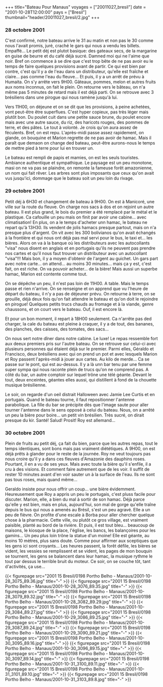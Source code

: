 +++
title="Bateau Pour Manaus"
voyages = ["20011027_bresil"]
date = "2001-10-28T12:00:00"
pays = ["Bresil"]
thumbnail="header/20011027_bresil/2.jpg"
+++
### 28 octobre 2001

C'est confirmé, notre bateau arrive le 31 au matin et non pas le 30 comme nous 
l'avait promis, juré, craché le gars qui nous a vendu les billets. Empaffé... 
Le petit déj est plutot basique: des gateaux secs, de la margarine en guise 
de beurre et du café déjà sucré. Damned moi qui ne l'aime que noir. Bref on 
commence à se dire que c'est trop bête de ne pas avoir eu le temps de faire 
quelques provisions avant de partir. Ce qui est bien par contre, c'est qu'il 
y a de l'eau dans un distributeur, qu'elle est fraîche et claire... pas comme 
l'eau du fleuve... Et puis, il y a un arrêt de prévu à Humaita. On s'y arrête 
vers 9H00. Gâteaux, pommes, melon et autres fruits aux noms inconnus, on fait 
le plein. On retourne vers le bâteau, on n'a même pas 5 minutes de retard mais 
il est déjà parti. On se retrouve avec 3 brésiliens dans une pirogue qui nous 
ramène jusqu'à lui.

Vers 11H00, on déjeune et on se dit que les provisions, à peine achetées, vont 
peut-être être superflues. C'est hyper copieux, pas très léger mais plutôt bon. 
Du poulet cuit dans une petite sauce brune, du poulet encore mais avec une autre 
sauce, du riz, des haricots rouges, des pommes de terre, et des pâtes. Le tout 
à volonté. Je crois qu'on aura assez de féculents. Bref, on est repu. L'après-midi 
passe assez rapidement, on glande, on bouquine et Marion regrette de ne pas 
avoir de hamac. Mais il paraît que demaon on change ded bateau, peut-être aurons-nous 
le temps de mettre pied à terre pour lui en trouver un. 

Le bateau est rempli de papis et mamies, on est les seuls touristes. Ambiance 
authentique et sympathique. Le paysage est un peu monotone, masi on ne va pas 
se plaindre, on remonte la fameuse forêt amazonienne, un nom qui fait rêver. 
Les arbres sont plus imposants que ceux qu'on avait vus jusqu'ici, dommage que 
le bateau soit un peu loin du rivage.

### 29 octobre 2001

Petit déj à 6H30 et changement de bateau à 9H00. On est à Manicoré, une ville 
sur la route du fleuve. On charge nos sacs à dos et on rejoint un autre bateau. 
Il est plus grand, le bois du premier a été remplacé par le métal et le plastique. 
Ca cafouille un peu mais on finit par avoir une cabine... avec climatisation! 
En plus, on a le temps d'acheter unn hamac, le bateau ne repart qu'à 13H30. 
Ils vendent de jolis hamacs presque partout, mais on n'a presque plus d'argent. 
On vit avec les 300 bolivianos qu'on avait échangés à la frontière et qui nous 
ont déjà pas mal servi pour le bus, le taxi et... les bières. Alors on va à 
la banque où les distributeurs avec les autocollants "visa" nous disent en anglais 
et en portugais qu'ils ne peuvent pas prendre nos cartes et qu'il nous faut 
trouver un distributeur avec un autocollant "visa"!!! Mais bon, il y a moyen 
d'obtenir de l'argent au guichet. Un gars part avec notre carte... on attend... 
au moins 30 minutes... mais ça y est, c'est fait, on est riche. On va pouvoir 
acheter... de la bière! Mais aussi un superbe hamac, Marion est contente comme 
tout.

On se dépêche un peu, il n'est pas loin de 11H00. A table. Mais le temps passe 
et rien n'arrive. On se renseigne et on apprend que vu l'heure de départ du 
bateau, il n'y a pas de déjeuner prévu. On retourne à terre, on se grouille, 
déjà deux fois qu'on fait attendre le bateau et qu'on doit le rejoindre en pirogue! 
Quelques petits trucs chauds au fromage et à la viande, genre chaussons, et 
on court vers le bateau. Ouf, il est encore là.

Et pour un bon moment, il repart à 18H00 seulement. Ca n'arrête pas ded charger, 
la cale du bateau est pleine à craquer, il y a de tout, des bananes, des planches, 
des caisses, des tomates, des sacs...

On nous sert notre dîner dans notre cabine. Le luxe! Le repas ressemble fort 
aux deeux premiers pris sur l'autre bateau. On se retrouve sur celui-ci avec 
plusieurs personnes qui étaient déjà sur le premier. Parmi elles, Géraldo et 
Francisco, deux brésiliens avec qui on prend un pot et avec lesquels Marion 
et Roy passent l'après-midi à jouer aux cartes. Au kilo de merde... Ca se passe 
sur le pont, qui est au-dessus. Il y a là unn bar tenu par une femme super sympa 
qui nous raconte plein de trucs qu'on ne comprend pas. A côté du bar, un autre 
comptoir sur lequel trône une télé géante. Devant le tout, deux enceintes, géantes 
elles aussi, qui distillent à fond de la chouette musique brésilienne.

Le soir, on regarde d'un oeil distrait Halloween avec Jamie Lee Curtis et en 
portugais. Quand le bateau tourne, il faut repositionner l'antenne parabolique. 
La fille du bar se précipite dès que l'image saute pour aller tourner l'antenne 
dans le sens opposé à celui du bateau. Nous, on a arrêté un peu la bière pour 
boire... un petit vin brésilien. Très sucré, on dirait presque du kir. Santé! 
Salud! Prosit! Roy est allemand...

### 30 octobre 2001

Plein de fruits au petit déj, ça fait du bien, parce que les autres repas, 
tout le temps identiques, sont bons mais pas vraiment diététiques. A 9H00, on 
est déjà prêts à glander pour le reste de la journée. Roy ne veut toujours pas 
nous croire qu'il y a dans ces fleuves d'Amazonie des dauphins roses. Pourtant, 
il en a vu de ses yeux. Mais avec toute la bière qu'il s'enfile, il a cru à 
des visions. Et comment faire autrement que de les voir. Il suffit de rester 
10 minutes avant d'en voir sauter un à la surface de l'eau. Ils ne sont pas 
tous roses, mais quand même... 

Geraldo insiste pour nous offrir un coup... une bière évidemment. Heureusement 
que Roy a appris un peu le portugais, c'est pluss facile pour discuter. Marion, 
elle, a bien du mal à sortir de son hamac. Déjà parce qu'elle y est bien, mais 
en plus, aujourd'hui, son mal de gorge qu'elle traîne depuis le bus qui nous 
a amenés au Brésil, s'est un peu agravé. Elle a un peu de fièvre. On profite 
d'une escale à Borba pour aller chercher quelque chose à la pharmacie. Cette 
ville, ou plutôt ce gros village, est vraiment paisible, planté au bord de la 
rivière. Et puis, il est tout bleu... beaucoup de maisons, le kiosque de la 
place, l'église, les bancs, les balançoires pour les gamins... Un peu plus loin 
trône la statue d'un moine! Elle est géante, au moins 10 mètres, plus sans doute. 
Comme pour affirmer aux sceptiques que les gens ici sont croyants... Les heures 
passent, la forêt défile, les bières se vident, les vessies se remplissent et 
se vident, les pages de mon bouquin se tournent, les gens se balancent dans 
leur hamac, la musique rythme le tout par dessus le terrible bruit du moteur. 
Ce soir, on se couche tôt, tant d'activités, ça use... 


{{< figurepage src="2001 15 Bresil/0198 Portho Belho - Manaus/2001-10-28_3075_89.36.jpg" title="-"  >}}
{{< figurepage src="2001 15 Bresil/0198 Portho Belho - Manaus/2001-10-28_3076_89.35.jpg" title="-"  >}}
{{< figurepage src="2001 15 Bresil/0198 Portho Belho - Manaus/2001-10-28_3079_89.32.jpg" title="-"  >}}
{{< figurepage src="2001 15 Bresil/0198 Portho Belho - Manaus/2001-10-28_3082_89.29.jpg" title="-"  >}}
{{< figurepage src="2001 15 Bresil/0198 Portho Belho - Manaus/2001-10-29_3084_89.27.jpg" title="-"  >}}
{{< figurepage src="2001 15 Bresil/0198 Portho Belho - Manaus/2001-10-29_3086_89.25.jpg" title="-"  >}}
{{< figurepage src="2001 15 Bresil/0198 Portho Belho - Manaus/2001-10-29_3087_89.24.jpg" title="-"  >}}
{{< figurepage src="2001 15 Bresil/0198 Portho Belho - Manaus/2001-10-29_3090_89.21.jpg" title="-"  >}}
{{< figurepage src="2001 15 Bresil/0198 Portho Belho - Manaus/2001-10-30_3095_89.16.jpg" title="-"  >}}
{{< figurepage src="2001 15 Bresil/0198 Portho Belho - Manaus/2001-10-30_3096_89.15.jpg" title="-"  >}}
{{< figurepage src="2001 15 Bresil/0198 Portho Belho - Manaus/2001-10-30_3097_89.14.jpg" title="-"  >}}
{{< figurepage src="2001 15 Bresil/0198 Portho Belho - Manaus/2001-10-31_3100_89.11.jpg" title="-"  >}}
{{< figurepage src="2001 15 Bresil/0198 Portho Belho - Manaus/2001-10-31_3101_89.10.jpg" title="-"  >}}
{{< figurepage src="2001 15 Bresil/0198 Portho Belho - Manaus/2001-10-31_3103_89.8.jpg" title="-"  >}}


